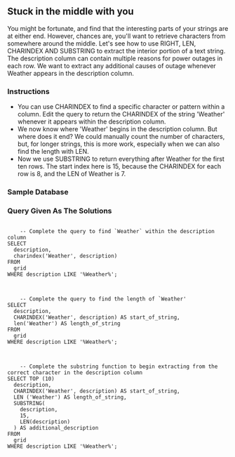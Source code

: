 ## Stuck in the middle with you
You might be fortunate, and find that the interesting parts of your strings are at either end. However, chances are, you'll want to retrieve characters from somewhere around the middle. Let's see how to use RIGHT, LEN, CHARINDEX AND SUBSTRING to extract the interior portion of a text string. The description column can contain multiple reasons for power outages in each row. We want to extract any additional causes of outage whenever Weather appears in the description column.

### Instructions
- You can use CHARINDEX to find a specific character or pattern within a column. Edit the query to return the CHARINDEX of the string 'Weather' whenever it appears within the description column.
- We now know where 'Weather' begins in the description column. But where does it end? We could manually count the number of characters, but, for longer strings, this is more work, especially when we can also find the length with LEN.
- Now we use SUBSTRING to return everything after Weather for the first ten rows. The start index here is 15, because the CHARINDEX for each row is 8, and the LEN of Weather is 7.

### Sample Database

### Query Given As The Solutions
<section>
    <pre><code>
    -- Complete the query to find `Weather` within the description column
SELECT 
  description, 
  charindex('Weather', description) 
FROM 
  grid
WHERE description LIKE '%Weather%';
    </code></pre>
</section>
<section>
    <pre><code>
    -- Complete the query to find the length of `Weather'
SELECT 
  description, 
  CHARINDEX('Weather', description) AS start_of_string,
  len('Weather') AS length_of_string 
FROM 
  grid
WHERE description LIKE '%Weather%'; 
    </code></pre>
</section>
<section>
    <pre><code>
    -- Complete the substring function to begin extracting from the correct character in the description column
SELECT TOP (10)
  description, 
  CHARINDEX('Weather', description) AS start_of_string, 
  LEN ('Weather') AS length_of_string, 
  SUBSTRING(
    description, 
    15, 
    LEN(description)
  ) AS additional_description 
FROM 
  grid
WHERE description LIKE '%Weather%';
    </code></pre>
</section>